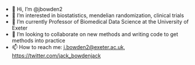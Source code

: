 - 👋 Hi, I’m @jbowden2
- 👀 I’m interested in biostatistics, mendelian randomization, clinical trials
- 🌱 I’m currently Professor of Biomedical Data Science at the University of Exeter
- 💞️ I’m looking to collaborate on new methods and writing code to get methods into practice
- 📫 How to reach me:  j.bowden2@exeter.ac.uk,  https://twitter.com/jack_bowdenjack

<!---
jbowden2/jbowden2 is a ✨ special ✨ repository because its `README.md` (this file) appears on your GitHub profile.
You can click the Preview link to take a look at your changes.
--->
